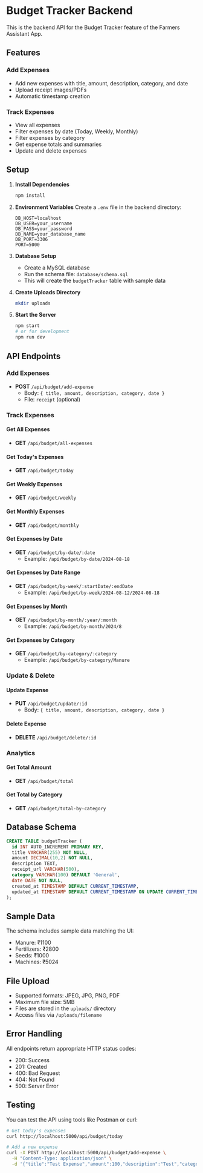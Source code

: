 # Budget Tracker Backend

This is the backend API for the Budget Tracker feature of the Farmers Assistant App.

## Features

### Add Expenses
- Add new expenses with title, amount, description, category, and date
- Upload receipt images/PDFs
- Automatic timestamp creation

### Track Expenses
- View all expenses
- Filter expenses by date (Today, Weekly, Monthly)
- Filter expenses by category
- Get expense totals and summaries
- Update and delete expenses

## Setup

1. **Install Dependencies**
   ```bash
   npm install
   ```

2. **Environment Variables**
   Create a `.env` file in the backend directory:
   ```env
   DB_HOST=localhost
   DB_USER=your_username
   DB_PASS=your_password
   DB_NAME=your_database_name
   DB_PORT=3306
   PORT=5000
   ```

3. **Database Setup**
   - Create a MySQL database
   - Run the schema file: `database/schema.sql`
   - This will create the `budgetTracker` table with sample data

4. **Create Uploads Directory**
   ```bash
   mkdir uploads
   ```

5. **Start the Server**
   ```bash
   npm start
   # or for development
   npm run dev
   ```

## API Endpoints

### Add Expenses
- **POST** `/api/budget/add-expense`
  - Body: `{ title, amount, description, category, date }`
  - File: `receipt` (optional)

### Track Expenses

#### Get All Expenses
- **GET** `/api/budget/all-expenses`

#### Get Today's Expenses
- **GET** `/api/budget/today`

#### Get Weekly Expenses
- **GET** `/api/budget/weekly`

#### Get Monthly Expenses
- **GET** `/api/budget/monthly`

#### Get Expenses by Date
- **GET** `/api/budget/by-date/:date`
  - Example: `/api/budget/by-date/2024-08-18`

#### Get Expenses by Date Range
- **GET** `/api/budget/by-week/:startDate/:endDate`
  - Example: `/api/budget/by-week/2024-08-12/2024-08-18`

#### Get Expenses by Month
- **GET** `/api/budget/by-month/:year/:month`
  - Example: `/api/budget/by-month/2024/8`

#### Get Expenses by Category
- **GET** `/api/budget/by-category/:category`
  - Example: `/api/budget/by-category/Manure`

### Update & Delete

#### Update Expense
- **PUT** `/api/budget/update/:id`
  - Body: `{ title, amount, description, category, date }`

#### Delete Expense
- **DELETE** `/api/budget/delete/:id`

### Analytics

#### Get Total Amount
- **GET** `/api/budget/total`

#### Get Total by Category
- **GET** `/api/budget/total-by-category`

## Database Schema

```sql
CREATE TABLE budgetTracker (
  id INT AUTO_INCREMENT PRIMARY KEY,
  title VARCHAR(255) NOT NULL,
  amount DECIMAL(10,2) NOT NULL,
  description TEXT,
  receipt_url VARCHAR(500),
  category VARCHAR(100) DEFAULT 'General',
  date DATE NOT NULL,
  created_at TIMESTAMP DEFAULT CURRENT_TIMESTAMP,
  updated_at TIMESTAMP DEFAULT CURRENT_TIMESTAMP ON UPDATE CURRENT_TIMESTAMP
);
```

## Sample Data

The schema includes sample data matching the UI:
- Manure: ₹1100
- Fertilizers: ₹2800
- Seeds: ₹1000
- Machines: ₹5024

## File Upload

- Supported formats: JPEG, JPG, PNG, PDF
- Maximum file size: 5MB
- Files are stored in the `uploads/` directory
- Access files via `/uploads/filename`

## Error Handling

All endpoints return appropriate HTTP status codes:
- 200: Success
- 201: Created
- 400: Bad Request
- 404: Not Found
- 500: Server Error

## Testing

You can test the API using tools like Postman or curl:

```bash
# Get today's expenses
curl http://localhost:5000/api/budget/today

# Add a new expense
curl -X POST http://localhost:5000/api/budget/add-expense \
  -H "Content-Type: application/json" \
  -d '{"title":"Test Expense","amount":100,"description":"Test","category":"Test","date":"2024-08-18"}'
``` 